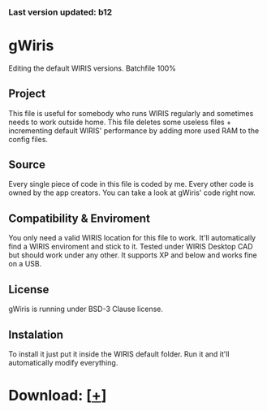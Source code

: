 ### Last version updated: b12



# gWiris
Editing the default WIRIS versions. Batchfile 100%

## Project
This file is useful for somebody who runs WIRIS regularly and sometimes needs to work outside home.
This file deletes some useless files + incrementing default WIRIS' performance by adding more used RAM to the config files.

## Source
Every single piece of code in this file is coded by me. Every other code is owned by the app creators. You can take a look at gWiris' code right now.

## Compatibility & Enviroment
You only need a valid WIRIS location for this file to work. It'll automatically find a WIRIS enviroment and stick to it. Tested under WIRIS Desktop CAD but should work under any other. It supports XP and below and works fine on a USB.

## License
gWiris is running under BSD-3 Clause license.

## Instalation
To install it just put it inside the WIRIS default folder. Run it and it'll automatically modify everything.

# Download: [[+](https://github.com/GijonDev/gWiris/releases/download/b12/gWiris.cmd)]

